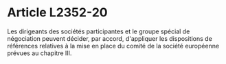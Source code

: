 # Article L2352-20

Les dirigeants des sociétés participantes et le groupe spécial de négociation peuvent décider, par accord, d'appliquer les dispositions de références relatives à la mise en place du comité de la société européenne prévues au chapitre III.